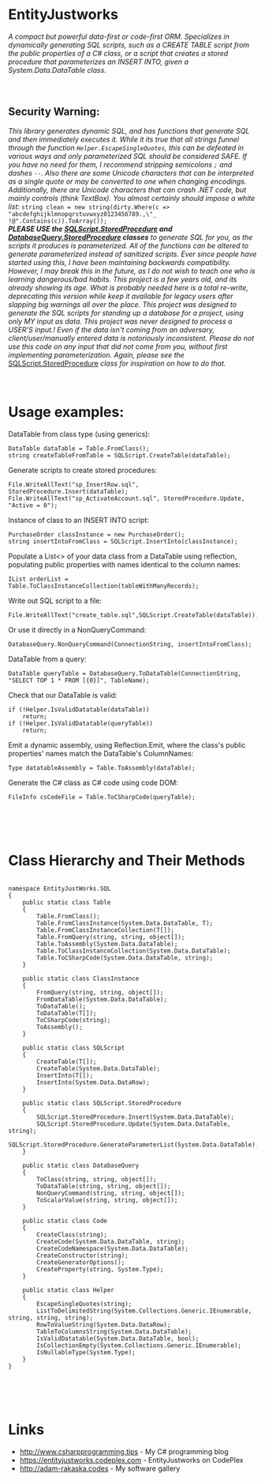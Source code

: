 EntityJustworks
====== 
  _A compact but powerful data-first or code-first ORM. Specializes in dynamically generating SQL scripts, such as a CREATE TABLE script from the public properties of a C# class, or a script that creates a stored procedure that parameterizes an INSERT INTO, given a System.Data.DataTable class._
<br />
<br />
<br />
   
   
## Security Warning:
  _This library generates dynamic SQL, and has functions that generate SQL and then immediately executes it. While it its true that all strings funnel through the function `Helper.EscapeSingleQuotes`, this can be defeated in various ways and only parameterized SQL should be considered SAFE. If you have no need for them, I recommend stripping semicolons `;` and dashes_ `--`. _Also there are some Unicode characters that can be interpreted as a single quote or may be converted to one when changing encodings. Additionally, there are Unicode characters that can crash .NET code, but mainly controls (think TextBox). You almost certainly should impose a white list:_ `string clean = new string(dirty.Where(c => "abcdefghijklmnopqrstuvwxyz0123456789.,\"_ !@".Contains(c)).ToArray());`  
 ***_PLEASE USE the_ [SQLScript.StoredProcedure](https://github.com/AdamRakaska/EntityJustworks/blob/Development/EntityJustWorks.SQL/SQLScript.StoredProcedure.cs) _and_ [DatabaseQuery.StoredProcedure](https://github.com/AdamRakaska/EntityJustworks/blob/Development/EntityJustWorks.SQL/DatabaseQuery.StoredProcedure.cs) classes*** _to generate SQL for you, as the scripts it produces is parameterized. All of the functions can be altered to generate parameterized instead of sanitized scripts. Ever since people have started using this, I have been maintaining backwards compatibility. However, I may break this in the future, as I do not wish to teach one who is learning dangerous/bad habits. This project is a few years old, and its already showing its age. What is probably needed here is a total re-write, deprecating this version while keep it available for legacy users after slapping big warnings all over the place. This project was designed to generate the SQL scripts for standing up a database for a project, using only MY input as data. This project was never designed to process a USER'S input.! Even if the data isn't coming from an adversary, client/user/manually entered data is notoriously inconsistent. Please do not use this code on any input that did not come from you, without first implementing parameterization. Again, please see the_ [SQLScript.StoredProcedure](https://github.com/AdamRakaska/EntityJustworks/blob/Development/EntityJustWorks.SQL/SQLScript.StoredProcedure.cs) _class for inspiration on how to do that._
<br />
<br />
<br />


Usage examples:
===
DataTable from class type (using generics):
   <pre><code>DataTable dataTable = Table.FromClass<PurchaseOrder>();
string createTableFromTable = SQLScript.CreateTable(dataTable);</code></pre> 

Generate scripts to create stored procedures:
   <pre><code>File.WriteAllText("sp_InsertRow.sql", StoredProcedure.Insert(dataTable);
File.WriteAllText("sp_ActivateAccount.sql", StoredProcedure.Update, "Active = 0");</pre></code> 

Instance of class to an INSERT INTO script:
   <pre><code>PurchaseOrder classInstance = new PurchaseOrder();
string insertIntoFromClass = SQLScript.InsertInto(classInstance);</code></pre> 

Populate a List<> of your data class from a DataTable using reflection, populating public properties with names identical to the column names:
   <pre><code>IList<PurchaseOrder> orderList = Table.ToClassInstanceCollection<PurchaseOrder>(tableWithManyRecords);</code></pre> 

Write out SQL script to a file:
   <pre><code>File.WriteAllText("create_table.sql",SQLScript.CreateTable(dataTable));</code></pre>

Or use it directly in a NonQueryCommand:
   <pre><code>DatabaseQuery.NonQueryCommand(ConnectionString, insertIntoFromClass);</code></pre> 

DataTable from a query:
   <pre><code>DataTable queryTable = DatabaseQuery.ToDataTable(ConnectionString, "SELECT TOP 1 * FROM [{0}]", TableName);</code></pre>

Check that our DataTable is valid: 
   <pre><code>if (!Helper.IsValidDatatable(dataTable))
	return;
if (!Helper.IsValidDatatable(queryTable))
	return;</code></pre> 

Emit a dynamic assembly, using Reflection.Emit, where the class's public properties' names match the DataTable's ColumnNames:
   <pre><code>Type datatableAssembly = Table.ToAssembly(dataTable);</code></pre> 

Generate the C# class as C# code using code DOM:
   <pre><code>FileInfo csCodeFile = Table.ToCSharpCode(queryTable);</code></pre> 
<br />
<br />
<br />




Class Hierarchy and Their Methods
===
<pre><code>
namespace EntityJustWorks.SQL
{
	public static class Table
	{
		Table.FromClass<T>();
		Table.FromClassInstance<T>(System.Data.DataTable, T);
		Table.FromClassInstanceCollection<T>(T[]);
		Table.FromQuery(string, string, object[]);
		Table.ToAssembly(System.Data.DataTable);
		Table.ToClassInstanceCollection<T>(System.Data.DataTable);
		Table.ToCSharpCode(System.Data.DataTable, string);
	}

	public static class ClassInstance
	{
		FromQuery<T>(string, string, object[]);
		FromDataTable<T>(System.Data.DataTable);
		ToDataTable<T>();
		ToDataTable<T>(T[]);
		ToCSharpCode<T>(string);
		ToAssembly<T>();	
	}

	public static class SQLScript
	{
		CreateTable<T>(T[]);
		CreateTable(System.Data.DataTable);
		InsertInto<T>(T[]);
		InsertInto(System.Data.DataRow);
	}

	public static class SQLScript.StoredProcedure
	{
		SQLScript.StoredProcedure.Insert(System.Data.DataTable);
		SQLScript.StoredProcedure.Update(System.Data.DataTable, string);
		SQLScript.StoredProcedure.GenerateParameterList(System.Data.DataTable);
	}
	
	public static class DatabaseQuery
	{
		ToClass<T>(string, string, object[]);
		ToDataTable(string, string, object[]);
		NonQueryCommand(string, string, object[]);
		ToScalarValue<T>(string, string, object[]);
	}

	public static class Code
	{
		CreateClass(string);
		CreateCode(System.Data.DataTable, string);
		CreateCodeNamespace(System.Data.DataTable);
		CreateConstructor(string);
		CreateGeneratorOptions();
		CreateProperty(string, System.Type);	
	}
	
	public static class Helper
	{
		EscapeSingleQuotes(string);
		ListToDelimitedString<T>(System.Collections.Generic.IEnumerable<T>, string, string, string);
		RowToValueString(System.Data.DataRow);
		TableToColumnsString(System.Data.DataTable);
		IsValidDatatable(System.Data.DataTable, bool);
		IsCollectionEmpty<T>(System.Collections.Generic.IEnumerable<T>);
		IsNullableType(System.Type);
	}
}
</code></pre>
<br />
<br />
<br />




Links
===
   * http://www.csharpprogramming.tips - My C# programming blog
   * https://entityjustworks.codeplex.com - EntityJustworks on CodePlex
   * http://adam-rakaska.codes - My software gallery
<br />
<br />
<br />

